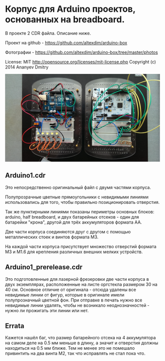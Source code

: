 ﻿Корпус для Arduino проектов, основанных на breadboard.
=====================

В проекте 2 CDR файла. Описание ниже.

Проект на github - https://github.com/altexdim/arduino-box

Фотографии - https://github.com/altexdim/arduino-box/tree/master/photos

License: MIT http://opensource.org/licenses/mit-license.php
Copyright (c) 2014 Ananyev Dmitry

![Проект в собранном виде](/photos/IMAG0088.jpg?raw=true "Проект в собранном виде")

Arduino1.cdr 
----------------------

Это непосредственно оригинальный файл с двумя частями корпуса.

Полупрозрачные цветные прямоугольники с невидимыми линиями использовались для того, чтобы
правильно позиционировать отверстия.

Так же пунктирными линиями показаны периметры основных блоков: arduino, half breadboard,
и двух батарейных отсеков - один для батарейки "крона", другой для трёх аккумуляторов 
формата AA.

Две части корпуса соединяются друг с другом с помощью металлических стоек и винтов формата M3.

На каждой части корпуса присутствует множество отверстий формата M3 и M1.6 для крепления 
различных внешних мелких устройств.

Arduino1_prerelease.cdr
----------------------

Это подготовленные для лазерной фрезеровки две части корпуса в двух экземплярах, 
расположенные на листе оргстекла размером 30 на 40 см. Основное отличие от 
оригинала - отсюда удалены все невидимые линии от фигур, которые в оригинале имели полупрозначный
цветной фон. При отправке в печать нужно все невидимые линии удалять, чтобы не возникало 
неоднозначностей - нужно ли прожигать эти линии или нет.

Errata
----------------------

Кажется нашёл баг, что размер батарейного отсека на 4 аккумулятора на самом деле на 0.5 мм 
меньше в длину, а значит и отверстия должны находиться на 0.5 мм ближе. Тем не менее это не
помешало привинтить на два винта М2, так что исправлять не стал пока что.
